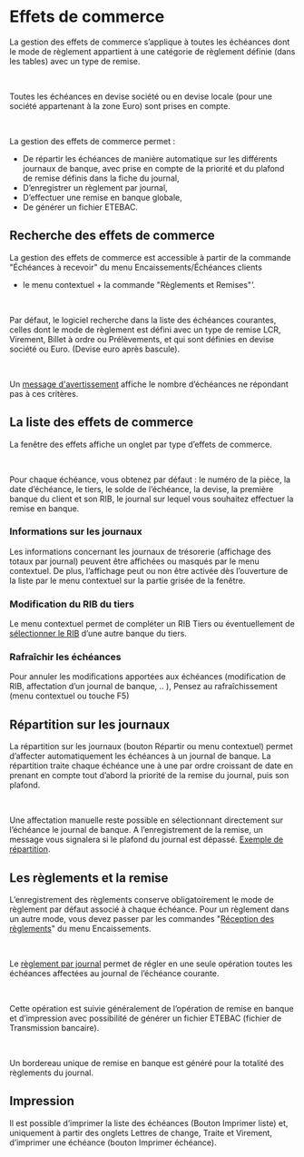 # Effets de commerce

La gestion des effets de commerce s’applique à toutes les échéances 
 dont le mode de règlement appartient à une catégorie de règlement définie 
 (dans les tables) avec un type de remise.


 


Toutes les échéances en devise société ou en devise locale (pour une 
 société appartenant à la zone Euro) sont prises en compte.


 


La gestion des effets de commerce permet :


* De répartir les 
 échéances de manière automatique sur les différents journaux de banque, 
 avec prise en compte de la priorité et du plafond de remise définis 
 dans la fiche du journal,
* D’enregistrer un 
 règlement par journal,
* D’effectuer une 
 remise en banque globale,
* De générer un fichier 
 ETEBAC.


## Recherche des effets de commerce


La gestion des effets de commerce est accessible à partir de la commande 
 "Échéances à recevoir" du menu Encaissements/Échéances clients 
 + le menu contextuel + la commande "Règlements et Remises"’.


 


Par défaut, le logiciel recherche dans la liste 
 des échéances courantes, celles dont le mode de règlement est défini avec 
 un type de remise LCR, Virement, Billet à ordre ou Prélèvements, et qui 
 sont définies en devise société ou Euro. (Devise euro après bascule).


 


Un [message 
 d'avertissement](../ReglementsRemises/AvertissementEcheancesSansModeSansType.md) affiche le nombre d’échéances ne répondant pas à ces 
 critères.


## La liste des effets de commerce


La fenêtre des effets affiche un onglet par type d’effets de commerce.


 


Pour chaque échéance, vous obtenez par défaut 
 : le numéro de la pièce, la date d’échéance, le tiers, le solde de l’échéance, 
 la devise, la première banque du client et son RIB, le journal sur lequel 
 vous souhaitez effectuer la remise en banque.


### Informations sur les journaux


Les informations concernant les journaux de trésorerie (affichage des 
 totaux par journal) peuvent être affichées ou masqués par le menu contextuel. 
 De plus, l’affichage peut ou non être activée dès l’ouverture de la liste 
 par le menu contextuel sur la partie grisée de la fenêtre.


### Modification du RIB du tiers


Le menu contextuel permet de compléter un RIB Tiers ou éventuellement 
 de [sélectionner 
 le RIB](../Reglements/Receptionner/SelectionCoordonneesBancaires.md) d’une autre banque du tiers.


### Rafraîchir les échéances


Pour annuler les modifications apportées aux échéances (modification 
 de RIB, affectation d’un journal de banque, .. ), Pensez au rafraîchissement 
 (menu contextuel ou touche F5)


## Répartition sur les journaux


La répartition sur les journaux (bouton Répartir ou menu contextuel) 
 permet d’affecter automatiquement les échéances à un journal de banque. 
 La répartition traite chaque échéance une à une par ordre croissant de 
 date en prenant en compte tout d’abord la priorité de la remise du journal, 
 puis son plafond.


 


Une affectation manuelle reste possible en sélectionnant directement 
 sur l’échéance le journal de banque. A l’enregistrement de la remise, 
 un message vous signalera si le plafond du journal est dépassé. [Exemple 
 de répartition](../ReglementsRemises/ExempleRepartition.md).


## Les règlements et la remise


L’enregistrement des règlements conserve obligatoirement 
 le mode de règlement par défaut associé à chaque échéance. Pour un règlement 
 dans un autre mode, vous devez passer par les commandes "[Réception 
 des règlements](../Reglements/Receptionner/ReceptionnerReglements.md)" du menu Encaissements.


 


Le [règlement 
 par journal](../ReglementsRemises/ReglementParCompteBancaire.md) permet de régler en une seule opération toutes les échéances 
 affectées au journal de l’échéance courante.


 


Cette opération est suivie généralement de l’opération de remise en 
 banque et d’impression avec possibilité de générer un fichier ETEBAC (fichier 
 de Transmission bancaire).


 


Un bordereau unique de remise en banque est généré pour la totalité 
 des règlements du journal.


## Impression


Il est possible d’imprimer la liste des échéances (Bouton Imprimer liste) 
 et, uniquement à partir des onglets Lettres de change, Traite et Virement, 
 d’imprimer une échéance (bouton Imprimer échéance).


 






